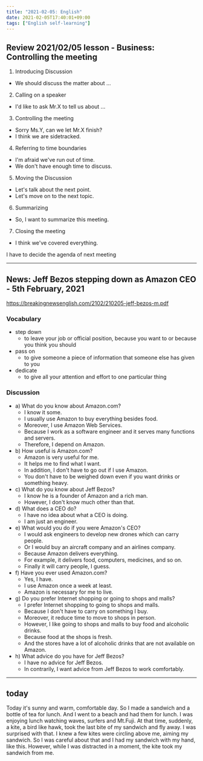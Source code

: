 ```yaml
---
title: "2021-02-05: English"
date: 2021-02-05T17:40:01+09:00
tags: ["English self-learning"]
---
```


## Review 2021/02/05 lesson - Business: Controlling the meeting

1. Introducing Discussion
  - We should discuss the matter about ...
2. Calling on a speaker
  - I'd like to ask Mr.X to tell us about ...
3. Controlling the meeting
  - Sorry Ms.Y, can we let Mr.X finish?
  - I think we are sidetracked.
4. Referring to time boundaries
  - I'm afraid we've run out of time.
  - We don't have enough time to discuss.
5. Moving the Discussion
  - Let's talk about the next point.
  - Let's move on to the next topic.
6. Summarizing
  - So, I want to summarize this meeting.
7. Closing the meeting
  - I think we've covered everything.

I have to decide the agenda of next meeting 

- - -

## News: Jeff Bezos stepping down as Amazon CEO - 5th February, 2021

https://breakingnewsenglish.com/2102/210205-jeff-bezos-m.pdf

### Vocabulary

* step down
    - to leave your job or official position, because you want to or because you think you should
* pass on
    - to give someone a piece of information that someone else has given to you
* dedicate
    - to give all your attention and effort to one particular thing

### Discussion

* a) What do you know about Amazon.com?
    - I know it some.
    - I usually use Amazon to buy everything besides food.
    - Moreover, I use Amazon Web Services.
    - Because I work as a software engineer and it serves many functions and servers.
    - Therefore, I depend on Amazon.
* b) How useful is Amazon.com?
    - Amazon is very useful for me.
    - It helps me to find what I want.
    - In addition, I don't have to go out if I use Amazon.
    - You don't have to be weighed down even if you want drinks or something heavy.
* c) What do you know about Jeff Bezos?
    - I know he is a founder of Amazon and a rich man.
    - However, I don't know much other than that.
* d) What does a CEO do?
    - I have no idea about what a CEO is doing.
    - I am just an engineer.
* e) What would you do if you were Amazon's CEO?
    - I would ask engineers to develop new drones which can carry people.
    - Or I would buy an aircraft company and an airlines company.
    - Because Amazon delivers everything.
    - For example, it delivers food, computers, medicines, and so on.
    - Finally it will carry people, I guess.
* f) Have you ever used Amazon.com?
    - Yes, I have.
    - I use Amazon once a week at least.
    - Amazon is necessary for me to live.
* g) Do you prefer Internet shopping or going to shops and malls?
    - I prefer Internet shopping to going to shops and malls.
    - Because I don't have to carry on something I buy.
    - Moreover, it reduce time to move to shops in person.
    - However, I like going to shops and malls to buy food and alcoholic drinks.
    - Because food at the shops is fresh.
    - And the stores have a lot of alcoholic drinks that are not available on Amazon.
* h) What advice do you have for Jeff Bezos?
    - I have no advice for Jeff Bezos.
    - In contrarily, I want advice from Jeff Bezos to work comfortably.

- - -

## today

Today it's sunny and warm, comfortable day.
So I made a sandwich and a bottle of tea for lunch.
And I went to a beach and had them for lunch.
I was enjoying lunch watching waves, surfers and Mt.Fuji.
At that time, suddenly, a kite, a bird like hawk, took the last bite of my sandwich and fly away.
I was surprised with that.
I knew a few kites were circling above me, aiming my sandwich.
So I was careful about that and I had my sandwich with my hand, like this.
However, while I was distracted in a moment, the kite took my sandwich from me.
